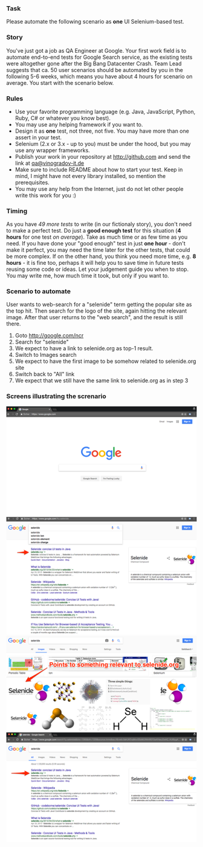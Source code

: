 ### Task
Please automate the following scenario as **one** UI Selenium-based test.


### Story
You've just got a job as QA Engineer at Google. Your first work field is to automate end-to-end tests for Google Search service, as the existing tests were altogether gone after the Big Bang Datacenter Crash. Team Lead suggests that ca. 50 user scenarios should be automated by you in the following 5-6 weeks, which means you have about 4 hours for scenario on average. You start with the scenario below.

### Rules

- Use your favorite programming language (e.g. Java, JavaScript, Python, Ruby, C# or whatever you know best).
- You may use any helping framework if you want to.
- Design it as **one** test, not three, not five. You may have more than one assert in your test.
- Selenium (2.x or 3.x - up to you) must be under the hood, but you may use any wrapper frameworks.
- Publish your work in your repository at http://github.com and send the link at qa@vinogradov-it.de
- Make sure to include README about how to start your test. Keep in mind, I might have not every library installed, so mention the prerequisites.
- You may use any help from the Internet, just do not let other people write this work for you :)

### Timing
As you have _49 more tests_ to write (in our fictionaly story), you don't need to make a perfect test. Do just a **good enough test** for this situation (**4 hours** for one test _on average_). Take as much time or as few time as you need. If you have done your "good enough" test in just **one hour** - don't make it perfect, you may need the time later for the other tests, that could be more complex. If on the other hand, you think you need more time, e.g. **8 hours** - it is fine too, perhaps it will help you to save time in future tests reusing some code or ideas. Let your judgement guide you when to stop. You may write me, how much time it took, but only if you want to.


### Scenario to automate

User wants to web-search for a "selenide" term getting the popular site as the top hit. Then search for the logo of the site, again hitting the relevant image. After that user returns to the "web search", and the result is still there. 

1. Goto http://google.com/ncr
2. Search for "selenide"
3. We expect to have a link to selenide.org as top-1 result.
4. Switch to Images search
5. We expect to have the first image to be somehow related to selenide.org site
6. Switch back to "All" link
7. We expect that we still have the same link to selenide.org as in step 3

### Screens illustrating the screnario

![Step 1](1.png)
![Step 2-3](2.png)
![Step 4-5](3.png)
![Step 6-7](4.png)
